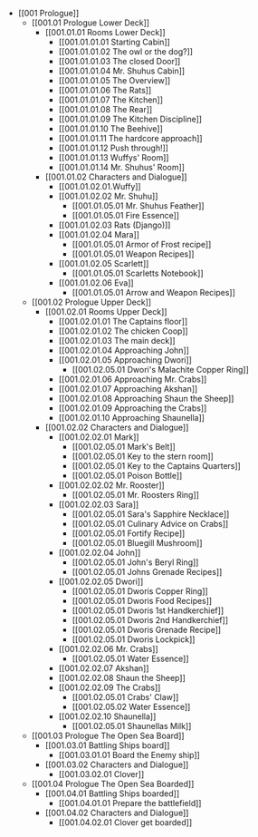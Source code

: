 - [[001 Prologue]]
	- [[001.01 Prologue Lower Deck]]
		- [[001.01.01 Rooms Lower Deck]]
			- [[001.01.01.01 Starting Cabin]]
			- [[001.01.01.02 The owl or the dog?]]
			- [[001.01.01.03 The closed Door]]
			- [[001.01.01.04 Mr. Shuhus Cabin]]
			- [[001.01.01.05 The Overview]]
			- [[001.01.01.06 The Rats]]
			- [[001.01.01.07 The Kitchen]]
			- [[001.01.01.08 The Rear]]
			- [[001.01.01.09 The Kitchen Discipline]]
			- [[001.01.01.10 The Beehive]]
			- [[001.01.01.11 The hardcore approach]]
			- [[001.01.01.12 Push through!]]
			- [[001.01.01.13 Wuffys' Room]]
			- [[001.01.01.14 Mr. Shuhus' Room]]
		- [[001.01.02 Characters and Dialogue]]
			- [[001.01.02.01.Wuffy]]
			- [[001.01.02.02 Mr. Shuhu]]
				- [[001.01.05.01 Mr. Shuhus Feather]]
				- [[001.01.05.01 Fire Essence]]
			- [[001.01.02.03 Rats (Django)]]
			- [[001.01.02.04 Mara]]
				- [[001.01.05.01 Armor of Frost recipe]]
				- [[001.01.05.01 Weapon Recipes]]
			- [[001.01.02.05 Scarlett]]
				- [[001.01.05.01 Scarletts Notebook]]
			- [[001.01.02.06 Eva]]
				- [[001.01.05.01 Arrow and Weapon Recipes]]
	- [[001.02 Prologue Upper Deck]]
		- [[001.02.01 Rooms Upper Deck]]
			- [[001.02.01.01 The Captains floor]]
			- [[001.02.01.02 The chicken Coop]]
			- [[001.02.01.03 The main deck]]
			- [[001.02.01.04 Approaching John]]
			- [[001.02.01.05 Approaching Dwori]]
				- [[001.02.05.01 Dwori's Malachite Copper Ring]]
			- [[001.02.01.06 Approaching Mr. Crabs]]
			- [[001.02.01.07 Approaching Akshan]]
			- [[001.02.01.08 Approaching Shaun the Sheep]]
			- [[001.02.01.09 Approaching the Crabs]]
			- [[001.02.01.10 Approaching Shaunella]]
		- [[001.02.02 Characters and Dialogue]]
			- [[001.02.02.01 Mark]]
				- [[001.02.05.01 Mark's Belt]]
				- [[001.02.05.01 Key to the stern room]]
				- [[001.02.05.01 Key to the Captains Quarters]]
				- [[001.02.05.01 Poison Bottle]]
			- [[001.02.02.02 Mr. Rooster]]
				- [[001.02.05.01 Mr. Roosters Ring]]
			- [[001.02.02.03 Sara]]
				- [[001.02.05.01 Sara's Sapphire Necklace]]
				- [[001.02.05.01 Culinary Advice on Crabs]]
				- [[001.02.05.01 Fortify Recipe]]
				- [[001.02.05.01 Bluegill Mushroom]]
			- [[001.02.02.04 John]]
				- [[001.02.05.01 John's Beryl Ring]]
				- [[001.02.05.01 Johns Grenade Recipes]]
			- [[001.02.02.05 Dwori]]
				- [[001.02.05.01 Dworis Copper Ring]]
				- [[001.02.05.01 Dworis Food Recipes]]
				- [[001.02.05.01 Dworis 1st Handkerchief]]
				- [[001.02.05.01 Dworis 2nd Handkerchief]]
				- [[001.02.05.01 Dworis Grenade Recipe]]
				- [[001.02.05.01 Dworis Lockpick]]
			- [[001.02.02.06 Mr. Crabs]]
				- [[001.02.05.01 Water Essence]]
			- [[001.02.02.07 Akshan]]
			- [[001.02.02.08 Shaun the Sheep]]
			- [[001.02.02.09 The Crabs]]
				- [[001.02.05.01 Crabs' Claw]]
				- [[001.02.05.02 Water Essence]]
			- [[001.02.02.10 Shaunella]]
				- [[001.02.05.01 Shaunellas Milk]]
	- [[001.03 Prologue The Open Sea Board]]
		- [[001.03.01 Battling Ships board]]
			- [[001.03.01.01 Board the Enemy ship]]
		- [[001.03.02 Characters and Dialogue]]
			- [[001.03.02.01 Clover]]
	- [[001.04 Prologue The Open Sea Boarded]]
		- [[001.04.01 Battling Ships boarded]]
			- [[001.04.01.01 Prepare the battlefield]]
		- [[001.04.02 Characters and Dialogue]]
			- [[001.04.02.01 Clover get boarded]]